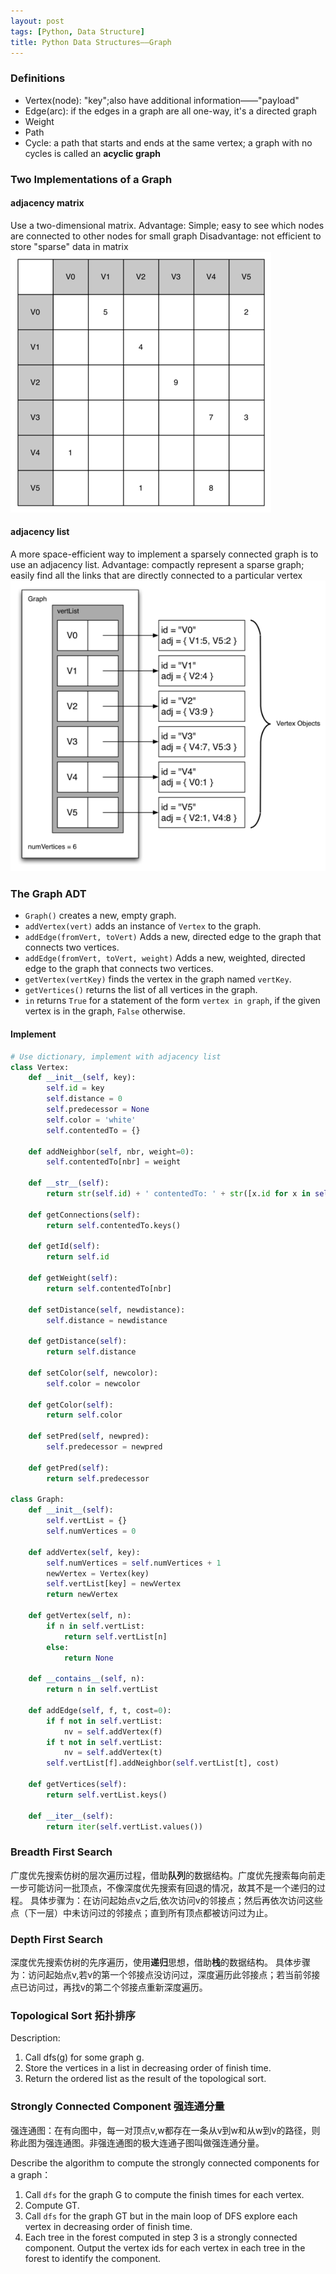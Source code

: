 ```yaml
---
layout: post
tags: [Python, Data Structure]
title: Python Data Structures——Graph
---
```


### Definitions

+ Vertex(node): "key";also have additional information——"payload"
+ Edge(arc): if the edges in a graph are all one-way, it's a directed graph
+ Weight
+ Path
+ Cycle: a path that starts and ends at the same vertex; a graph with no cycles is called an **acyclic graph**


### Two Implementations of a Graph

#### adjacency matrix
Use a two-dimensional matrix.
Advantage: Simple; easy to see which nodes are connected to other nodes for small graph
Disadvantage: not efficient to store "sparse" data in matrix
![adjMat](/assets/blog/20140908_adjMat.png)

#### adjacency list
A more space-efficient way to implement a sparsely connected graph is to use an adjacency list.
Advantage: compactly represent a sparse graph; easily find all the links that are directly connected to a particular vertex
![adjMat](/assets/blog/20140908_adjlist.png)


### The Graph ADT
+ `Graph()` creates a new, empty graph.
+ `addVertex(vert)` adds an instance of `Vertex` to the graph.
+ `addEdge(fromVert, toVert)` Adds a new, directed edge to the graph that connects two vertices.
+ `addEdge(fromVert, toVert, weight)` Adds a new, weighted, directed edge to the graph that connects two vertices.
+ `getVertex(vertKey)` finds the vertex in the graph named `vertKey`.
+ `getVertices()` returns the list of all vertices in the graph.
+ `in` returns `True` for a statement of the form `vertex in graph`, if the given vertex is in the graph, `False` otherwise.

#### Implement

```python
# Use dictionary, implement with adjacency list
class Vertex:
    def __init__(self, key):
        self.id = key
        self.distance = 0
        self.predecessor = None
        self.color = 'white'
        self.contentedTo = {}

    def addNeighbor(self, nbr, weight=0):
        self.contentedTo[nbr] = weight

    def __str__(self):
        return str(self.id) + ' contentedTo: ' + str([x.id for x in self.contentedTo])

    def getConnections(self):
        return self.contentedTo.keys()

    def getId(self):
        return self.id

    def getWeight(self):
        return self.contentedTo[nbr]

    def setDistance(self, newdistance):
        self.distance = newdistance

    def getDistance(self):
        return self.distance

    def setColor(self, newcolor):
        self.color = newcolor

    def getColor(self):
        return self.color

    def setPred(self, newpred):
        self.predecessor = newpred

    def getPred(self):
        return self.predecessor

class Graph:
    def __init__(self):
        self.vertList = {}
        self.numVertices = 0

    def addVertex(self, key):
        self.numVertices = self.numVertices + 1
        newVertex = Vertex(key)
        self.vertList[key] = newVertex
        return newVertex

    def getVertex(self, n):
        if n in self.vertList:
            return self.vertList[n]
        else:
            return None

    def __contains__(self, n):
        return n in self.vertList

    def addEdge(self, f, t, cost=0):
        if f not in self.vertList:
            nv = self.addVertex(f)
        if t not in self.vertList:
            nv = self.addVertex(t)
        self.vertList[f].addNeighbor(self.vertList[t], cost)

    def getVertices(self):
        return self.vertList.keys()

    def __iter__(self):
        return iter(self.vertList.values())
```

### Breadth First Search

广度优先搜索仿树的层次遍历过程，借助**队列**的数据结构。广度优先搜索每向前走一步可能访问一批顶点，不像深度优先搜索有回退的情况，故其不是一个递归的过程。
具体步骤为：在访问起始点v之后,依次访问v的邻接点；然后再依次访问这些点（下一层）中未访问过的邻接点；直到所有顶点都被访问过为止。


### Depth First Search

深度优先搜索仿树的先序遍历，使用**递归**思想，借助**栈**的数据结构。
具体步骤为：访问起始点v,若v的第一个邻接点没访问过，深度遍历此邻接点；若当前邻接点已访问过，再找v的第二个邻接点重新深度遍历。


### Topological Sort 拓扑排序

Description:

1. Call dfs(g) for some graph g.
2. Store the vertices in a list in decreasing order of finish time.
3. Return the ordered list as the result of the topological sort.


### Strongly Connected Component 强连通分量

强连通图：在有向图中，每一对顶点v,w都存在一条从v到w和从w到v的路径，则称此图为强连通图。非强连通图的极大连通子图叫做强连通分量。

Describe the algorithm to compute the strongly connected components for a graph：

1. Call `dfs` for the graph G to compute the finish times for each vertex.
2. Compute GT.
3. Call `dfs` for the graph GT but in the main loop of DFS explore each vertex in decreasing order of finish time.
4. Each tree in the forest computed in step 3 is a strongly connected component. Output the vertex ids for each vertex in each tree in the forest to identify the component.
